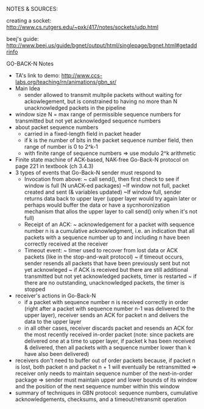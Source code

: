 NOTES & SOURCES:

creating a socket:
	http://www.cs.rutgers.edu/~pxk/417/notes/sockets/udp.html

beej's guide:
	http://www.beej.us/guide/bgnet/output/html/singlepage/bgnet.html#getaddrinfo




GO-BACK-N Notes
* TA's link to demo: http://www.ccs-labs.org/teaching/rn/animations/gbn_sr/
* Main Idea
	- sender allowed to transmit multpile packets without waiting for ackowlegement, but is constrained to having no more than N unacknowledged packets in the pipeline
* window size N = max range of permissible sequence numbers for transmitted but not yet acknowledged sequence numbers
* about packet sequence numbers
	- carried in a fixed-length field in packet header
	- if k is the number of bits in the packet sequence number field, then range of number is 0 to 2^k-1
	- with finite range of sequence numbers => use modulo 2^k arithmetic 
* Finite state machine of ACK-based, NAK-free Go-Back-N protocol on page 221 in textbook (ch 3.4.3)
* 3 types of events that Go-Back-N sender must respond to
	- Invocation from above: 
			~ call send(), then first check to see if window is full (N unACK-ed packages) 
				~If window not full, packet created and sent (& variables updated)
				~If window full, sender returns data back to upper layer (upper layer would try again later or perhaps would buffer the data or have a sycnhoronization mechanism that allos the upper layer to call send() only when it's not full)
	- Receipt of an ACK: 
			~ acknowledgement for a packet with sequence number n is a cumulative acknowledgment, i.e. an indication that all packets with a sequence number up to and including n have been correctly received at the receiver
	- Timeout event: 
			~ timer used to recover from lost data or ACK packets (like in the stop-and-wait protocol)
			~ if timeout occurs, sender resends all packets that have been previously sent but not yet acknowleged
			~ if ACK is received but there are still additional transmitted but not yet acknowledged packets, timer is restarted
			~ if there are no outstanding, unacknowledged packets, the timer is stopped
* receiver's actions in Go-Back-N
	- if a packet with sequence number n is received correctly in order (right after a packet with sequence number n-1 was delivered to the upper layer), receiver sends an ACK for packet n and delivers the data to the upper layer
	- in all other cases, receiver discards packet and resends an ACK for the most recently received in-order packet (note: since packets are delivered one at a time to upper layer, if packet k has been received & delivered, then all packets with a sequence number lower than k have also been delivered)
* receivers don't need to buffer out of order packets because, if packet n is lost, both packet n and packet n + 1 will eventually be retransmitted
	=> receiver only needs to maintain sequence number of the next-in-order package
	=> sender must maintain upper and lower bounds of its window and the position of the next sequence number within this window
*  summary of techniques in GBN protocol: sequence numbers, cumulative acknowledgements, checksums, and a timeout/retransmit operation